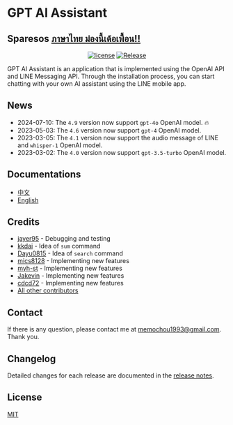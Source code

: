 # GPT AI Assistant 
## Sparesos [ภาษาไทย ม่องนี้เด้อเพื้อน!!](README_th.md)

<div align="center">

[![license](https://img.shields.io/pypi/l/ansicolortags.svg)](LICENSE) [![Release](https://img.shields.io/github/release/memochou1993/gpt-ai-assistant)](https://GitHub.com/memochou1993/gpt-ai-assistant/releases/)

</div>

GPT AI Assistant is an application that is implemented using the OpenAI API and LINE Messaging API. Through the installation process, you can start chatting with your own AI assistant using the LINE mobile app.

## News

- 2024-07-10: The `4.9` version now support `gpt-4o` OpenAI model. :fire:
- 2023-05-03: The `4.6` version now support `gpt-4` OpenAI model.
- 2023-03-05: The `4.1` version now support the audio message of LINE and  `whisper-1` OpenAI model.
- 2023-03-02: The `4.0` version now support `gpt-3.5-turbo` OpenAI model.

## Documentations

- <a href="https://memochou1993.github.io/gpt-ai-assistant-docs/" target="_blank">中文</a>
- <a href="https://memochou1993.github.io/gpt-ai-assistant-docs/en" target="_blank">English</a>

## Credits

- [jayer95](https://github.com/jayer95) - Debugging and testing
- [kkdai](https://github.com/kkdai) - Idea of `sum` command
- [Dayu0815](https://github.com/Dayu0815) - Idea of `search` command
- [mics8128](https://github.com/mics8128) - Implementing new features
- [myh-st](https://github.com/myh-st) - Implementing new features
- [Jakevin](https://github.com/Jakevin) - Implementing new features
- [cdcd72](https://github.com/cdcd72) - Implementing new features
- [All other contributors](https://github.com/memochou1993/gpt-ai-assistant/graphs/contributors)

## Contact

If there is any question, please contact me at memochou1993@gmail.com. Thank you.

## Changelog

Detailed changes for each release are documented in the [release notes](https://github.com/memochou1993/gpt-ai-assistant/releases).

## License

[MIT](LICENSE)
